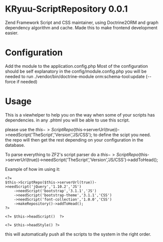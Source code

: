 KRyuu-ScriptRepository 0.0.1
======================

Zend Framework Script and CSS maintainer, using Doctrine2ORM and graph dependency algorithm and cache. Made this to make frontend development easier.

Configuration
======================

Add the module to the application.config.php
Most of the configuration should be self explanatory in the config/module.config.php
you will be needed to run ./vendor/bin/doctrine-module orm:schema-tool:update (--force if needed)

Usage
======================

This is a viewhelper to help you on the way when some of your scripts has dependencies.
in any .phtml you will be able to use this script.

please use the $this->ScriptRepo($this->serverUrl(true))->needScript('TheScript','Version','JS/CSS'); to define the scipt you need. the repo will then get the rest depending on your configuration in the database.

To parse everything to ZF2's script parser do a $this->ScriptRepo($this->serverUrl(true))->needScript('TheScript','Version','JS/CSS')->addToHead();

Example of how im using it:

    <?= 
	$this->ScriptRepo($this->serverUrl(true))->needScript('jQuery','1.10.2','JS')
	    ->needScript('bootstrap','3.1.1','JS')
	    ->needScript('bootstrap-theme','3.1.1','CSS')
	    ->needScript('font-collection','1.0.0','CSS')
	    ->makeRepository()->addToHead(); 
    ?>

    <?= $this->headScript()  ?>	

    <?= $this->headStyle() ?>  

this will automatically push all the scripts to the system in the right order.
